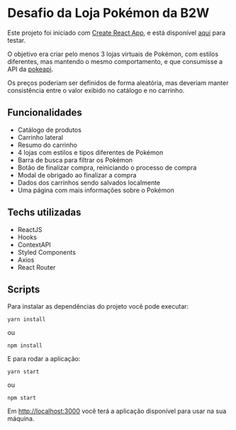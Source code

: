 # Desafio da Loja Pokémon da B2W

Este projeto foi iniciado com [Create React App](https://github.com/facebook/create-react-app), e está disponível [aqui](https://b2w-pokemon-store.netlify.app/) para testar.

O objetivo era criar pelo menos 3 lojas virtuais de Pokémon, com estilos diferentes, mas mantendo o mesmo comportamento, e que consumisse a API da [pokeapi](https://pokeapi.co/).

Os preços poderiam ser definidos de forma aleatória, mas deveriam manter consistência entre o valor exibido no catálogo e no carrinho.

## Funcionalidades
- Catálogo de produtos
- Carrinho lateral
- Resumo do carrinho
- 4 lojas com estilos e tipos diferentes de Pokémon
- Barra de busca para filtrar os Pokémon
- Botão de finalizar compra, reiniciando o processo de compra
- Modal de obrigado ao finalizar a compra
- Dados dos carrinhos sendo salvados localmente
- Uma página com mais informações sobre o Pokémon

## Techs utilizadas
- ReactJS
- Hooks 
- ContextAPI
- Styled Components
- Axios
- React Router

## Scripts

Para instalar as dependências do projeto você pode executar:

    yarn install
    
ou

    npm install

E para rodar a aplicação:

    yarn start
ou

    npm start

Em [http://localhost:3000](http://localhost:3000) você terá a aplicação disponível para usar na sua máquina.
